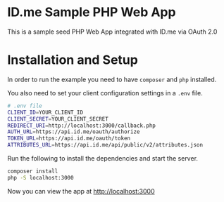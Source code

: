 # ID.me Sample PHP Web App
This is a sample seed PHP Web App integrated with ID.me via OAuth 2.0

# Installation and Setup
In order to run the example you need to have `composer` and `php` installed.

You also need to set your client configuration settings in a `.env` file.

````bash
# .env file
CLIENT_ID=YOUR_CLIENT_ID
CLIENT_SECRET=YOUR_CLIENT_SECRET
REDIRECT_URI=http://localhost:3000/callback.php
AUTH_URL=https://api.id.me/oauth/authorize
TOKEN_URL=https://api.id.me/oauth/token
ATTRIBUTES_URL=https://api.id.me/api/public/v2/attributes.json
````

Run the following to install the dependencies and start the server.

````bash
composer install
php -S localhost:3000
````

Now you can view the app at [http://localhost:3000](http://localhost:3000)
